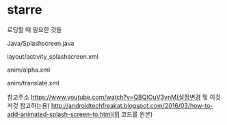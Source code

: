 # starre

로딩할 때 필요한 것들

Java/Splashscreen.java

layout/activity_splashscreen.xml

anim/alpha.xml

anim/translate.xml  

참고주소
https://www.youtube.com/watch?v=QBQIOuV3vnM(설정변경 및 이것저것 참고하는용)
http://androidtechfreakat.blogspot.com/2016/03/how-to-add-animated-splash-screen-to.html(위 코드를 원본)
